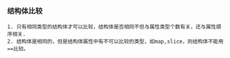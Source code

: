 ### 结构体比较
```text
1. 只有相同类型的结构体才可以比较，结构体是否相同不但与属性类型个数有关，还与属性顺序相关.
2. 结构体是相同的，但是结构体属性中有不可以比较的类型，如map,slice，则结构体不能用==比较。
```
